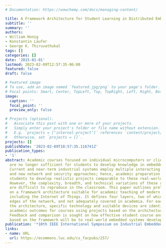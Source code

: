 ```yaml
---
# Documentation: https://wowchemy.com/docs/managing-content/

title: A Framework Architecture for Student Learning in Distributed Embedded Systems
subtitle: ''
summary: ''
authors:
- William Honig
- Konstantin Läufer
- George K. Thiruvathukal
tags: []
categories: []
date: '2015-01-01'
lastmod: 2023-02-09T12:57:35-06:00
featured: false
draft: false

# Featured image
# To use, add an image named `featured.jpg/png` to your page's folder.
# Focal points: Smart, Center, TopLeft, Top, TopRight, Left, Right, BottomLeft, Bottom, BottomRight.
image:
  caption: ''
  focal_point: ''
  preview_only: false

# Projects (optional).
#   Associate this post with one or more of your projects.
#   Simply enter your project's folder or file name without extension.
#   E.g. `projects = ["internal-project"]` references `content/project/deep-learning/index.md`.
#   Otherwise, set `projects = []`.
projects: []
publishDate: '2023-02-09T18:57:35.116741Z'
publication_types:
- '1'
abstract: Academic courses focused on individual microcomputers or client/server applications
  are no longer sufficient for students to develop knowledge in embedded systems.
  Current and near-term industrial systems employ multiple interacting components
  and new network and security approaches; hence, academic preparation requires teaching
  students to develop realistic projects comparable to these real-world products.
  However, the complexity, breadth, and technical variations of these real-world products
  are difficult to reproduce in the classroom. This paper outlines preliminary work
  on a framework architecture suitable for academic teaching of modern embedded systems
  including the Internet of Things. It defines four layers, two of which are at the
  edges of the network, and not adequately covered in academia. For each layer of
  the architecture, specific technology and suitable devices are identified. Desired
  academic outcomes for courses using projects based on the architecture are identified.
  Feedback and comparison is sought on how effective student course and research activities
  based on the framework will be to real-world embedded systems developers.
publication: '*10th IEEE International Symposium on Industrial Embedded Systems (SIES)*'
links:
- name: URL
  url: https://ecommons.luc.edu/cs_facpubs/257/
---
```

